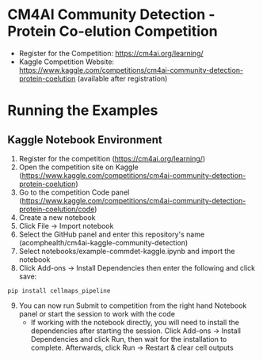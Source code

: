 # CM4AI Community Detection - Protein Co-elution Competition
- Register for the Competition: https://cm4ai.org/learning/
- Kaggle Competition Website: https://www.kaggle.com/competitions/cm4ai-community-detection-protein-coelution (available after registration)

# Running the Examples
## Kaggle Notebook Environment
1. Register for the competition (https://cm4ai.org/learning/)
2. Open the competition site on Kaggle (https://www.kaggle.com/competitions/cm4ai-community-detection-protein-coelution)
3. Go to the competition Code panel (https://www.kaggle.com/competitions/cm4ai-community-detection-protein-coelution/code)
4. Create a new notebook
5. Click File -> Import notebook
6. Select the GitHub panel and enter this repository's name (acomphealth/cm4ai-kaggle-community-detection)
7. Select notebooks/example-commdet-kaggle.ipynb and import the notebook
8. Click Add-ons -> Install Dependencies then enter the following and click save:
```
pip install cellmaps_pipeline
```
9. You can now run Submit to competition from the right hand Notebook panel or start the session to work with the code
   - If working with the notebook directly, you will need to install the dependencies after starting the session. Click Add-ons -> Install Dependencies and click Run, then wait for the installation to complete. Afterwards, click Run -> Restart & clear cell outputs